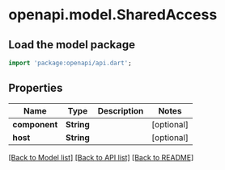 # openapi.model.SharedAccess

## Load the model package
```dart
import 'package:openapi/api.dart';
```

## Properties
Name | Type | Description | Notes
------------ | ------------- | ------------- | -------------
**component** | **String** |  | [optional] 
**host** | **String** |  | [optional] 

[[Back to Model list]](../README.md#documentation-for-models) [[Back to API list]](../README.md#documentation-for-api-endpoints) [[Back to README]](../README.md)


